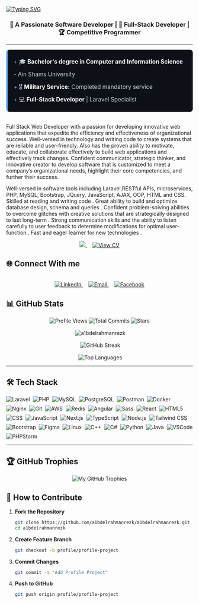 [![Typing SVG](https://readme-typing-svg.herokuapp.com?font=Fira+Code&size=50&duration=3000&pause=1000&color=10C2F7&vCenter=true&width=487&lines=Abdelrahman+Rezk)](https://git.io/typing-svg)

<div align="center">
  <h3>🚀 A Passionate Software Developer | 🧠 Full-Stack Developer | 🏆 Competitive Programmer</h3>
</div>

---
<div style="margin-bottom:15px;">
<div style="background: #0d1117; padding: 16px; border-radius: 8px; border-left: 4px solid #58a6ff">
  <div style="font-size: 1.1em; color: #c9d1d9; line-height: 2.2; font-family: -apple-system, BlinkMacSystemFont, sans-serif">
    <span style="color: #58a6ff">+</span> 🎓 <strong style="color: #ffffff">Bachelor's degree in Computer and Information Science</strong> - Ain Shams University<br>
    <span style="color: #58a6ff">+</span> 🎖️ <strong style="color: #ffffff">Military Service:</strong> Completed mandatory service<br>
    <span style="color: #58a6ff">+</span> 💻 <strong style="color: #ffffff">Full-Stack Developer</strong> | Laravel Specialist
  </div>
</div>


<p align="left"><br> Full Stack Web Developer with a passion for developing innovative web applications that expedite the efficiency and effectiveness of organizational success. Well-versed in technology and writing code to create systems that are reliable and user-friendly. Also has the proven ability to motivate, educate, and collaborate effectively to build web applications and effectively track changes. Confident communicator, strategic thinker, and innovative creator to develop software that is customized to meet a company’s organizational needs, highlight their core competencies, and further their success.</p>
Well-versed in software tools including Laravel,RESTful APIs, microservices, PHP, MySQL, Bootstrap, JQuery, JavaScript, AJAX, OOP, HTML and CSS. Skilled at reading and writing code . Great ability to build and optimize database design, schema and queries . Confident problem-solving abilities to overcome glitches with creative solutions that are strategically designed to last long-term . Strong communication skills and the ability to listen carefully to user feedback to determine modifications for optimal user-function.. Fast and eager learner for new technologies .
</div>
<div style="margin-top:10px;" align="center">
  <a href="https://drive.google.com/uc?export=download&id=1QXLV8zrEDjDUuiJ0p5mNcoqN4fppEa-5" target="_blank">
    <img src="https://img.shields.io/badge/Download_CV-0055FF?style=for-the-badge&logo=google-drive&logoColor=white&labelColor=0055FF&color=white&borderRadius=8px">
  </a>
  <a href="https://drive.google.com/file/d/1QXLV8zrEDjDUuiJ0p5mNcoqN4fppEa-5/view?usp=sharing" style="margin-left: 15px;"target="_blank">
    <img src="https://img.shields.io/badge/View_CV-4285F4?style=for-the-badge&logo=google-drive&logoColor=white&labelColor=0099CC&color=0099CC&borderRadius=8px" alt="View CV">
  </a>
</div>

## 🌐 Connect With me
<br/>
<div align="center">
  <a href="https://www.linkedin.com/in/a1bdelrahmanrezk/" target="_blank">
    <img src="https://img.shields.io/badge/Connect on LinkedIn-0077B5?style=for-the-badge&logo=linkedin&logoColor=white" alt="LinkedIn">
  </a>
  <a href="mailto:a1bdelrahmanrezk@gmail.com" style="margin-left: 15px;" target="_blank">
    <img src="https://img.shields.io/badge/Email me-D14836?style=for-the-badge&logo=gmail&logoColor=white" alt="Email">
  </a>
  <a href="https://www.facebook.com/a1bdelrahmanrezk" style="margin-left: 15px;" target="_blank">
    <img src="https://img.shields.io/badge/Find_on_Facebook-0055FF?style=for-the-badge&logo=facebook&logoColor=white" alt="Facebook">
  </a>
</div>

## 📊 GitHub Stats
<div align="center">
<p>
  <img alt="Profile Views" src="https://komarev.com/ghpvc/?username=a1bdelrahmanrezk&style=flat&color=blueviolet" />
  <img alt="Total Commits" src="https://badges.pufler.dev/commits/all/a1bdelrahmanrezk?color=blueviolet&style=flat&logo=git" />
  <img alt="Stars" src="https://img.shields.io/github/stars/a1bdelrahmanrezk?style=flat&logo=github&color=blueviolet" />
</p>
<p>&nbsp;<img align="center" src="https://github-readme-stats.vercel.app/api?username=a1bdelrahmanrezk&show_icons=true&locale=en&theme=dark" alt="a1bdelrahmanrezk" />
</p>

<!-- GitHub Streak -->
<p>&nbsp;<img align="center" src="https://streak-stats.demolab.com?user=a1bdelrahmanrezk&theme=dark&date_format=j%20M%5B%20Y%5D" alt="GitHub Streak" /></p>

<!-- Top Languages -->
<p>&nbsp;<img align="center" src="https://github-readme-stats.vercel.app/api/top-langs/?username=a1bdelrahmanrezk&layout=compact&theme=vision-friendly-dark" alt="Top Languages" /></p>
</div>

---
## 🛠️ Tech Stack

<div style="display: flex; flex-wrap: wrap; gap: 8px; align-items: center;">
  <img src="https://img.shields.io/badge/-Laravel-FF2D20?style=flat&logo=laravel&logoColor=white" alt="Laravel">
  <img src="https://img.shields.io/badge/-PHP-777BB4?style=flat&logo=php&logoColor=white" alt="PHP">
    <img src="https://img.shields.io/badge/-MySQL-4479A1?style=flat&logo=mysql&logoColor=white" alt="MySQL">
  <img src="https://img.shields.io/badge/-PostgreSQL-4169E1?style=flat&logo=postgresql&logoColor=white" alt="PostgreSQL">
    <img src="https://img.shields.io/badge/-Postman-FF6C37?style=flat&logo=postman&logoColor=white" alt="Postman">
  <img src="https://img.shields.io/badge/-Docker-2496ED?style=flat&logo=docker&logoColor=white" alt="Docker">
    <img src="https://img.shields.io/badge/-Nginx-009639?style=flat&logo=nginx&logoColor=white" alt="Nginx">
  <img src="https://img.shields.io/badge/-Git-F05032?style=flat&logo=git&logoColor=white" alt="Git">
  <img src="https://img.shields.io/badge/-AWS-232F3E?style=flat&logo=amazon-aws&logoColor=white" alt="AWS">
    <img src="https://img.shields.io/badge/-Redis-DC382D?style=flat&logo=redis&logoColor=white" alt="Redis">
  <img src="https://img.shields.io/badge/-Angular-DD0031?style=flat&logo=angular&logoColor=white" alt="Angular">
  <img src="https://img.shields.io/badge/-Sass-CC6699?style=flat&logo=sass&logoColor=white" alt="Sass">
    <img src="https://img.shields.io/badge/-React-61DAFB?style=flat&logo=react&logoColor=black" alt="React">
    <img src="https://img.shields.io/badge/-HTML5-E34F26?style=flat&logo=html5&logoColor=white" alt="HTML5">
<img src="https://img.shields.io/badge/-CSS-1572B6?style=flat&logo=css3&logoColor=white" alt="CSS">
      <img src="https://img.shields.io/badge/-JavaScript-F7DF1E?style=flat&logo=javascript&logoColor=black" alt="JavaScript">
<img src="https://img.shields.io/badge/-Next.js-000000?style=flat&logo=next.js&logoColor=white" alt="Next.js">
        <img src="https://img.shields.io/badge/-TypeScript-3178C6?style=flat&logo=typescript&logoColor=white" alt="TypeScript">
      <img src="https://img.shields.io/badge/-Node.js-339933?style=flat&logo=node.js&logoColor=white" alt="Node.js">
  <img src="https://img.shields.io/badge/-Tailwind-06B6D4?style=flat&logo=tailwind-css&logoColor=white" alt="Tailwind CSS">
    <img src="https://img.shields.io/badge/-Bootstrap-7952B3?style=flat&logo=bootstrap&logoColor=white" alt="Bootstrap">
  <img src="https://img.shields.io/badge/-Figma-F24E1E?style=flat&logo=figma&logoColor=white" alt="Figma">
  <img src="https://img.shields.io/badge/-Linux-FCC624?style=flat&logo=linux&logoColor=black" alt="Linux">
  <img src="https://img.shields.io/badge/-C++-00599C?style=flat&logo=c%2B%2B&logoColor=white" alt="C++">
  <img src="https://img.shields.io/badge/-C%23-239120?style=flat&logo=c-sharp&logoColor=white" alt="C#">
  <img src="https://img.shields.io/badge/-Python-3776AB?style=flat&logo=python&logoColor=white" alt="Python">
<img src="https://img.shields.io/badge/-Java-007396?style=flat&logo=java&logoColor=white" alt="Java">
<img src="https://img.shields.io/badge/-VSCode-007ACC?style=flat&logo=visual-studio-code&logoColor=white" alt="VSCode">
  <img src="https://img.shields.io/badge/-PHPStorm-000000?style=flat&logo=phpstorm&logoColor=white" alt="PHPStorm">
</div>

---
## 🏆 GitHub Trophies
<div align="center">
  <img
    src="https://github-profile-trophy.vercel.app/?username=a1bdelrahmanrezk&theme=onedark&no-frame=true&margin-w=15&column=4"
    alt="My GitHub Trophies"
    title="My GitHub Trophies"
    style="max-width: 100%"
  />
</div>

<!-- ## 🚀 Featured Projects

| Project | Description | Stars | Forks | Issues 
|---------|-------------|-------|-------|--------
| [E-Commerce](https://github.com/a1bdelrahmanrezk/E-Commerce-1-Website-PHP-MYSQL) | Full-stack shopping platform | ![Stars](https://img.shields.io/github/stars/a1bdelrahmanrezk/E-Commerce-1-Website-PHP-MYSQL?style=flat) | ![Forks](https://img.shields.io/github/forks/a1bdelrahmanrezk/E-Commerce-1-Website-PHP-MYSQL?style=flat) | ![Issues](https://img.shields.io/github/issues/a1bdelrahmanrezk/E-Commerce-1-Website-PHP-MYSQL?style=flat) |
--- -->
## 🤝 How to Contribute

1. **Fork the Repository**
   ```bash
   git clone https://github.com/a1bdelrahmanrezk/a1bdelrahmanrezk.git
   cd a1bdelrahmanrezk
2. **Create Feature Branch**
   ```bash
   git checkout -b profile/profile-project
3. **Commit Changes**
   ```bash
   git commit -m "Add Profile Project"
4. **Push to GitHub**
   ```bash
   git push origin profile/profile-project
